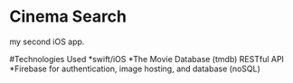 # Cinema Search
my second iOS app.

#Technologies Used
*swift/iOS
*The Movie Database (tmdb) RESTful API
*Firebase for authentication, image hosting, and database (noSQL)
